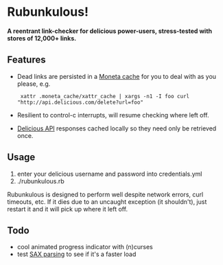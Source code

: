 # Rubunkulous!

**A reentrant link-checker for delicious power-users, stress-tested with stores of 12,000+ links.**

## Features

 * Dead links are persisted in a [Moneta cache](http://github.com/wycats/moneta/tree/master) for you to deal with as you please, e.g.

        xattr .moneta_cache/xattr_cache | xargs -n1 -I foo curl "http://api.delicious.com/delete?url=foo"

 * Resilient to control-c interrupts, will resume checking where left off.
 * [Delicious API](http://delicious.com/help/api) responses cached locally so they need only be retrieved once.

## Usage

 1. enter your delicious username and password into credentials.yml
 2. ./rubunkulous.rb

Rubunkulous is designed to perform well despite network errors, curl timeouts, etc. If it dies due to an uncaught exception (it shouldn't), just restart it and it will pick up where it left off.

## Todo

 * cool animated progress indicator with (n)curses
 * test [SAX parsing](http://www.tutorialspoint.com/ruby/ruby_xml_xslt.htm) to see if it's a faster load

